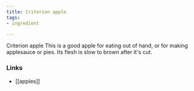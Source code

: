 ```yaml
---
title: Criterion apple
tags:
- ingredient

---
```

Criterion apple This is a good apple for eating out of hand, or for making applesauce or pies. Its flesh is slow to brown after it's cut.

### Links

* [[apples]]
